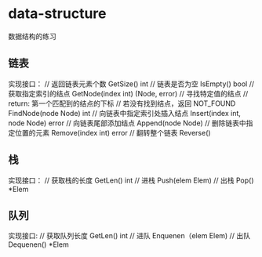 # data-structure
数据结构的练习

## 链表
实现接口：
    //	返回链表元素个数
	GetSize() int
	//	链表是否为空
	IsEmpty() bool
	//	获取指定索引的结点
	GetNode(index int) (Node, error)
	//	寻找特定值的结点
	//	return: 第一个匹配到的结点的下标
	//			若没有找到结点，返回 NOT_FOUND
	FindNode(node Node) int
	//	向链表中指定索引处插入结点
	Insert(index int, node Node) error
	//	向链表尾部添加结点
	Append(node Node)
	//	删除链表中指定位置的元素
	Remove(index int) error
	//	翻转整个链表
	Reverse()

## 栈
实现接口：
    //	获取栈的长度
	GetLen() int
	//	进栈
	Push(elem Elem)
	//	出栈
	Pop() *Elem

## 队列
实现接口:
	//	获取队列长度
	GetLen() int
	//	进队
	Enquenen（elem Elem)
	//	出队
	Dequenen() *Elem